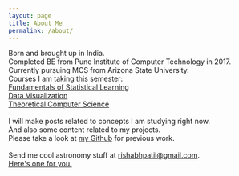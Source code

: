 ```yaml
---
layout: page
title: About Me
permalink: /about/
---
```


Born and brought up in India.<br>
Completed BE from Pune Institute of Computer Technology in 2017.<br>
Currently pursuing MCS from Arizona State University.<br>
Courses I am taking this semester:<br>
[Fundamentals of Statistical Learning](https://webapp4.asu.edu/catalog/course?s=CSE&n=569&c=TEMPE&t=2187&f=LL2&r=79123&=)<br>
[Data Visualization](https://webapp4.asu.edu/catalog/course?s=CSE&n=578&c=TEMPE&t=2187&f=COORL1-74&r=94371&=)<br>
[Theoretical Computer Science](https://webapp4.asu.edu/catalog/course?s=CSE&n=355&c=TEMPE&t=2187&f=COORL1-74&r=86475&=)
<br>
<br>
I will make posts related to concepts I am studying right now.<br>
And also some content related to my projects.<br>
Please take a look at [my Github](https://github.com/RishabhPatil) for previous work.
<br>
<br>
Send me cool astronomy stuff at [rishabhpatil@gmail.com](rishabhpatil@gmail.com).<br>
[Here's one for you.](https://apod.nasa.gov/apod/)
